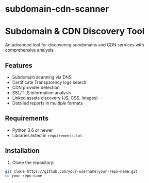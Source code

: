 # subdomain-cdn-scanner
# Subdomain & CDN Discovery Tool

An advanced tool for discovering subdomains and CDN services with comprehensive analysis.

## Features

- Subdomain scanning via DNS
- Certificate Transparency logs search
- CDN provider detection
- SSL/TLS information analysis
- Linked assets discovery (JS, CSS, images)
- Detailed reports in multiple formats

## Requirements

- Python 3.6 or newer
- Libraries listed in `requirements.txt`

## Installation

1. Clone the repository:
```bash
git clone https://github.com/your-username/your-repo-name.git
cd your-repo-name
